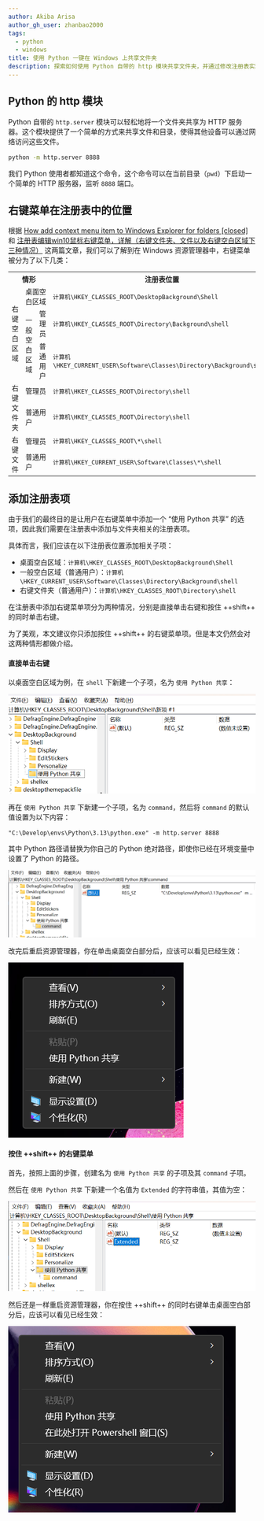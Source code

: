 ```yaml
---
author: Akiba Arisa
author_gh_user: zhanbao2000
tags:
  - python
  - windows
title: 使用 Python 一键在 Windows 上共享文件夹
description: 探索如何使用 Python 自带的 http 模块共享文件夹，并通过修改注册表实现右键菜单一键共享，简化文件共享过程，提升工作效率。
---
```


## Python 的 http 模块

Python 自带的 `http.server` 模块可以轻松地将一个文件夹共享为 HTTP 服务器。这个模块提供了一个简单的方式来共享文件和目录，使得其他设备可以通过网络访问这些文件。

```cmd
python -m http.server 8888
```

我们 Python 使用者都知道这个命令，这个命令可以在当前目录（`pwd`）下启动一个简单的 HTTP 服务器，监听 `8888` 端口。

## 右键菜单在注册表中的位置

根据 [How add context menu item to Windows Explorer for folders \[closed\]](https://stackoverflow.com/questions/20449316/how-add-context-menu-item-to-windows-explorer-for-folders)
和 [注册表编辑win10鼠标右键菜单，详解（右键文件夹、文件以及右键空白区域下三种情况）](https://www.cnblogs.com/mq0036/p/18872806)
这两篇文章，我们可以了解到在 Windows 资源管理器中，右键菜单被分为了以下几类：

<table>
  <tr>
    <th colspan="3" style="text-align: center;">情形</th>
    <th style="text-align: center;">注册表位置 </th>
  </tr>
  <tr>
    <td rowspan="3" style="vertical-align: middle;">右键空白区域</td>
    <td colspan="2">桌面空白区域</td>
    <td><code>计算机\HKEY_CLASSES_ROOT\DesktopBackground\Shell</code></td>
  </tr>
  <tr>
    <td rowspan="2" style="vertical-align: middle;">一般空白区域</td>
    <td>管理员</td>
    <td><code>计算机\HKEY_CLASSES_ROOT\Directory\Background\shell</code></td>
  </tr>
  <tr>
    <td>普通用户</td>
    <td><code>计算机\HKEY_CURRENT_USER\Software\Classes\Directory\Background\shell</code></td>
  </tr>
  <tr>
    <td rowspan="2" style="vertical-align: middle;">右键文件夹</td>
    <td colspan="2">管理员</td>
    <td><code>计算机\HKEY_CLASSES_ROOT\Directory\shell</code></td>
  </tr>
  <tr>
    <td colspan="2">普通用户</td>
    <td><code>计算机\HKEY_CLASSES_ROOT\Directory\shell</code></td>
  </tr>
  <tr>
    <td rowspan="2" style="vertical-align: middle;">右键文件</td>
    <td colspan="2">管理员</td>
    <td><code>计算机\HKEY_CLASSES_ROOT\*\shell</code></td>
  </tr>
  <tr>
    <td colspan="2">普通用户</td>
    <td><code>计算机\HKEY_CURRENT_USER\Software\Classes\*\shell</code></td>
  </tr>
</table>

## 添加注册表项

由于我们的最终目的是让用户在右键菜单中添加一个 “使用 Python 共享” 的选项，因此我们需要在注册表中添加与文件夹相关的注册表项。

具体而言，我们应该在以下注册表位置添加相关子项：

 - 桌面空白区域：`计算机\HKEY_CLASSES_ROOT\DesktopBackground\Shell`
 - 一般空白区域（普通用户）：`计算机\HKEY_CURRENT_USER\Software\Classes\Directory\Background\shell`
 - 右键文件夹（普通用户）：`计算机\HKEY_CLASSES_ROOT\Directory\shell`

在注册表中添加右键菜单项分为两种情况，分别是直接单击右键和按住 ++shift++ 的同时单击右键。

为了美观，本文建议你只添加按住 ++shift++ 的右键菜单项。但是本文仍然会对这两种情形都做介绍。

#### 直接单击右键

以桌面空白区域为例，在 `shell` 下新建一个子项，名为 `使用 Python 共享`：

![desktop_bg_1](images/250606-python-folder-share/desktop_bg_1.png)

再在 `使用 Python 共享` 下新建一个子项，名为 `command`，然后将 `command` 的默认值设置为以下内容：

```
"C:\Develop\envs\Python\3.13\python.exe" -m http.server 8888
```

其中 Python 路径请替换为你自己的 Python 绝对路径，即使你已经在环境变量中设置了 Python 的路径。

![desktop_bg_2](images/250606-python-folder-share/desktop_bg_2.png)

改完后重启资源管理器，你在单击桌面空白部分后，应该可以看见已经生效：

![desktop_bg_3](images/250606-python-folder-share/desktop_bg_3.png)

#### 按住 ++shift++ 的右键菜单

首先，按照上面的步骤，创建名为 `使用 Python 共享` 的子项及其 `command` 子项。

然后在 `使用 Python 共享` 下新建一个名值为 `Extended` 的字符串值，其值为空：

![desktop_bg_4](images/250606-python-folder-share/desktop_bg_4.png)

然后还是一样重启资源管理器，你在按住 ++shift++ 的同时右键单击桌面空白部分后，应该可以看见已经生效：

![desktop_bg_5](images/250606-python-folder-share/desktop_bg_5.png)
